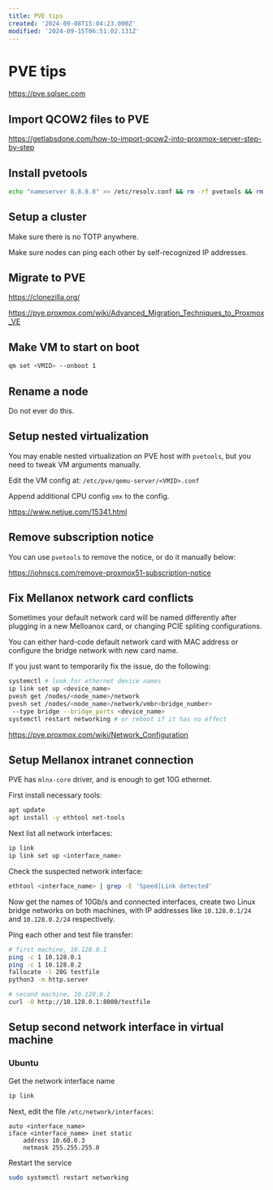 ```yaml
---
title: PVE tips
created: '2024-09-08T15:04:23.000Z'
modified: '2024-09-15T06:51:02.131Z'
---
```


# PVE tips

https://pve.sqlsec.com

## Import QCOW2 files to PVE

https://getlabsdone.com/how-to-import-qcow2-into-proxmox-server-step-by-step

## Install pvetools

```bash
echo "nameserver 8.8.8.8" >> /etc/resolv.conf && rm -rf pvetools && rm -rf /etc/apt/sources.list.d/pve-enterprise.list && export LC_ALL=en_US.UTF-8 && apt update && apt -y install git && git clone https://github.com/ivanhao/pvetools.git && echo "cd /root/pvetools && ./pvetools.sh" > pvetools/pvetools && chmod +x pvetools/pvetools* && ln -s /root/pvetools/pvetools /usr/local/bin/pvetools && pvetools
```

## Setup a cluster

Make sure there is no TOTP anywhere.

Make sure nodes can ping each other by self-recognized IP addresses.

## Migrate to PVE

https://clonezilla.org/

https://pve.proxmox.com/wiki/Advanced_Migration_Techniques_to_Proxmox_VE

## Make VM to start on boot

```bash
qm set <VMID> --onboot 1
```

## Rename a node

Do not ever do this.

## Setup nested virtualization

You may enable nested virtualization on PVE host with `pvetools`, but you need to tweak VM arguments manually.

Edit the VM config at: `/etc/pve/qemu-server/<VMID>.conf`

Append additional CPU config `vmx` to the config.

https://www.netjue.com/15341.html

## Remove subscription notice

You can use `pvetools` to remove the notice, or do it manually below:

https://johnscs.com/remove-proxmox51-subscription-notice

## Fix Mellanox network card conflicts

Sometimes your default network card will be named differently after plugging in a new Melloanox card, or changing PCIE spliting configurations.

You can either hard-code default network card with MAC address or configure the bridge network with new card name.

If you just want to temporarily fix the issue, do the following:

```bash
systemctl # look for ethernet device names
ip link set up <device_name>
pvesh get /nodes/<node_name>/network
pvesh set /nodes/<node_name>/network/vmbr<bridge_number>
 --type bridge --bridge_ports <device_name>
systemctl restart networking # or reboot if it has no effect
```



https://pve.proxmox.com/wiki/Network_Configuration

## Setup Mellanox intranet connection

PVE has `mlnx-core` driver, and is enough to get 10G ethernet.

First install necessary tools:

```bash
apt update
apt install -y ethtool net-tools
```

Next list all network interfaces:

```bash
ip link
ip link set up <interface_name>
```

Check the suspected network interface:

```bash
ethtool <interface_name> | grep -E 'Speed|Link detected'
```

Now get the names of 10Gb/s and connected interfaces, create two Linux bridge networks on both machines, with IP addresses like `10.128.0.1/24` and `10.128.0.2/24` respectively.

Ping each other and test file transfer:

```bash
# first machine, 10.128.0.1
ping -c 1 10.128.0.1
ping -c 1 10.128.0.2
fallocate -l 20G testfile
python3 -m http.server

# second machine, 10.128.0.2
curl -O http://10.128.0.1:8000/testfile
```

## Setup second network interface in virtual machine

### Ubuntu

Get the network interface name

```bash
ip link
```

Next, edit the file `/etc/network/interfaces`:

```
auto <interface_name>
iface <interface_name> inet static
    address 10.60.0.3
    netmask 255.255.255.0
```

Restart the service

```bash
sudo systemctl restart networking
```
